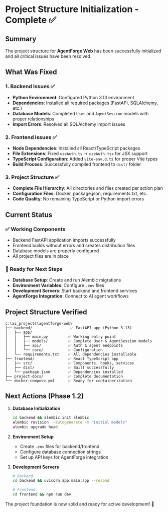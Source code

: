 # Project Structure Initialization - Complete ✅

## Summary

The project structure for **AgentForge Web** has been successfully initialized and all critical issues have been resolved.

## What Was Fixed

### 1. Backend Issues ✅
- **Python Environment**: Configured Python 3.13 environment
- **Dependencies**: Installed all required packages (FastAPI, SQLAlchemy, etc.)
- **Database Models**: Completed `User` and `AgentSession` models with proper relationships
- **Import Errors**: Resolved all SQLAlchemy import issues

### 2. Frontend Issues ✅
- **Node Dependencies**: Installed all React/TypeScript packages
- **File Extensions**: Fixed `useAuth.ts` → `useAuth.tsx` for JSX support
- **TypeScript Configuration**: Added `vite-env.d.ts` for proper Vite types
- **Build Process**: Successfully compiled frontend to `dist/` folder

### 3. Project Structure ✅
- **Complete File Hierarchy**: All directories and files created per action plan
- **Configuration Files**: Docker, package.json, requirements.txt, etc.
- **Code Quality**: No remaining TypeScript or Python import errors

## Current Status

### ✅ Working Components
- Backend FastAPI application imports successfully
- Frontend builds without errors and creates distribution files
- Database models are properly configured
- All project files are in place

### 🔧 Ready for Next Steps
- **Database Setup**: Create and run Alembic migrations
- **Environment Variables**: Configure `.env` files
- **Development Servers**: Start backend and frontend services
- **AgentForge Integration**: Connect to AI agent workflows

## Project Structure Verified

```
c:\ai_projects\agentforge-web\
├── backend/                 ✅ FastAPI app (Python 3.13)
│   ├── app/
│   │   ├── main.py         ✅ Working entry point
│   │   ├── models/         ✅ Complete User & AgentSession models
│   │   ├── api/            ✅ Auth & agent endpoints
│   │   └── core/           ✅ Configuration
│   └── requirements.txt    ✅ All dependencies installable
├── frontend/               ✅ React TypeScript app
│   ├── src/                ✅ Components, hooks, services
│   ├── dist/               ✅ Built successfully
│   └── package.json        ✅ Dependencies installed
├── project-docs/           ✅ Complete documentation
└── docker-compose.yml      ✅ Ready for containerization
```

## Next Actions (Phase 1.2)

1. **Database Initialization**
   ```bash
   cd backend && alembic init alembic
   alembic revision --autogenerate -m "Initial models"
   alembic upgrade head
   ```

2. **Environment Setup**
   - Create `.env` files for backend/frontend
   - Configure database connection strings
   - Set up API keys for AgentForge integration

3. **Development Servers**
   ```bash
   # Backend
   cd backend && uvicorn app.main:app --reload
   
   # Frontend  
   cd frontend && npm run dev
   ```

The project foundation is now solid and ready for active development! 🚀
